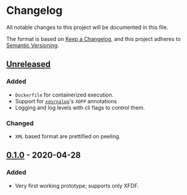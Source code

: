 # Changelog
All notable changes to this project will be documented in this file.

The format is based on [Keep a Changelog](https://keepachangelog.com/en/1.0.0/),
and this project adheres to [Semantic Versioning](https://semver.org/spec/v2.0.0.html).

## [Unreleased]
### Added
- `Dockerfile` for containerized execution.
- Support for [`xournalpp`](https://github.com/xournalpp/xournalpp)'s `XOPP` annotations
- Logging and log levels with cli flags to control them.

### Changed
- `XML` based format are prettified on peeling.

## [0.1.0] - 2020-04-28
### Added
- Very first working prototype; supports only XFDF.

[Unreleased]: https://github.com/paolobrasolin/foil/compare/v0.1.0...development
[0.1.0]: https://github.com/paolobrasolin/foil/releases/tag/v0.1.0